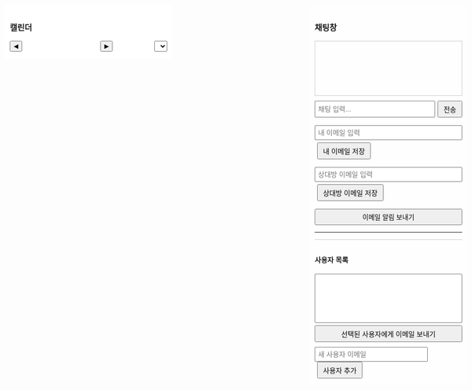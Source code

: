 
<!DOCTYPE html>
<html lang="ko">
<head>
  <meta charset="UTF-8" />
  <meta name="viewport" content="width=device-width, initial-scale=1.0"/>
  <title>3D 캐릭터 HUD, 달력, 이메일 알림 & 말풍선 채팅</title>
  <style>
    body { margin: 0; font-family: Arial, sans-serif; overflow: hidden; }
    /* 오른쪽 HUD: 채팅창, 이메일 알림, 사용자 프로필 및 사용자 목록 */
    #right-hud {
      position: absolute; top: 10px; right: 10px; padding: 10px;
      background: rgba(255,255,255,0.8); border-radius: 5px; z-index: 20;
      width: 300px;
    }
    /* 왼쪽 HUD: 달력 UI */
    #left-hud {
      position: absolute; top: 10px; left: 10px; padding: 10px;
      background: rgba(255,255,255,0.9); border-radius: 5px; z-index: 20;
      width: 320px; max-height: 90vh; overflow-y: auto;
    }
    /* 달력 UI 스타일 */
    #calendar-container { margin-top: 10px; }
    #calendar-header { display: flex; align-items: center; justify-content: space-between; margin-bottom: 5px; }
    #calendar-header button { padding: 2px 6px; font-size: 12px; }
    #month-year-label { font-weight: bold; font-size: 14px; }
    #year-select { font-size: 12px; padding: 2px; margin-left: 5px; }
    #calendar-grid {
      display: grid; grid-template-columns: repeat(7, 1fr); gap: 2px;
    }
    #calendar-grid div {
      border: 1px solid #ccc; min-height: 40px; font-size: 12px; padding: 2px;
      position: relative; cursor: pointer;
    }
    #calendar-grid div:hover { background: #f0f0f0; }
    .day-number { position: absolute; top: 2px; left: 2px; font-weight: bold; }
    .event { margin-top: 18px; font-size: 10px; color: #333; overflow: hidden; text-overflow: ellipsis; white-space: nowrap; }
    /* 채팅 로그 */
    #chat-log { height: 100px; overflow-y: scroll; border: 1px solid #ccc; padding: 5px; margin-top: 10px; }
    /* 채팅 입력 영역: 입력창과 전송 버튼 한 줄 */
    #chat-input-area { display: flex; margin-top: 10px; }
    #chat-input { flex: 1; padding: 5px; font-size: 14px; }
    #send-chat-button { padding: 5px 10px; font-size: 14px; margin-left: 5px; }
    /* 사용자 프로필 영역: 내 이메일과 상대방 이메일 입력 */
    #user-profile { margin-top: 10px; border-top: 1px solid #ccc; padding-top: 10px; }
    #user-email-profile, #other-email-input {
      width: calc(100% - 70px); padding: 5px; font-size: 14px;
    }
    #save-profile-button, #save-other-email-button {
      padding: 5px 10px; font-size: 14px; margin-left: 5px;
    }
    /* 사용자 목록 영역 */
    #user-list {
      margin-top: 10px; border-top: 1px solid #ccc; padding-top: 10px;
    }
    #user-select {
      width: 100%;
      height: 100px;
      padding: 5px;
      font-size: 14px;
    }
    #send-selected-button {
      width: 100%;
      margin-top: 5px;
      padding: 5px 10px;
      font-size: 14px;
    }
    /* 새 사용자 추가 */
    #add-user {
      margin-top: 10px;
    }
    #new-user-email {
      width: calc(100% - 70px);
      padding: 5px;
      font-size: 14px;
    }
    #add-user-button {
      padding: 5px 10px;
      font-size: 14px;
      margin-left: 5px;
    }
    /* 3D 캔버스 */
    #canvas { position: absolute; width: 100%; height: 100%; z-index: 1; }
    /* 말풍선 스타일 */
    #speech-bubble {
      position: absolute; background: white; padding: 5px 10px;
      border-radius: 10px; font-size: 12px; display: none; z-index: 30;
      white-space: pre-line; pointer-events: none;
    }
  </style>

  <!-- EmailJS 라이브러리 -->
  <script src="https://cdn.jsdelivr.net/npm/emailjs-com@3/dist/email.min.js"></script>
  <!-- Three.js 라이브러리 -->
  <script src="https://cdnjs.cloudflare.com/ajax/libs/three.js/r134/three.min.js"></script>
  <script>
    // EmailJS 초기화 (Public Key, 실제 값으로 수정)
    (function() {
      emailjs.init("3YFtNo1im0qkWpUDE");
    })();

    // 전역 변수: 사용자 목록 및 사용자/상대방 이메일 저장
    let userList = []; // 사용자 목록 (이메일 주소 배열)
    let userProfileEmail = "";
    let otherProfileEmail = "";

    // 사용자 프로필 저장 함수 (내 이메일)
    function saveUserProfile() {
      const emailInput = document.getElementById("user-email-profile").value.trim();
      if (emailInput) {
        userProfileEmail = emailInput;
        addUser(emailInput); // 사용자 목록에 추가
        alert("내 이메일이 저장되었습니다: " + userProfileEmail);
      } else {
        alert("내 이메일을 입력해주세요.");
      }
    }
    // 상대방 이메일 저장 함수
    function saveOtherProfile() {
      const otherInput = document.getElementById("other-email-input").value.trim();
      if (otherInput) {
        otherProfileEmail = otherInput;
        addUser(otherInput); // 사용자 목록에 추가
        alert("상대방 이메일이 저장되었습니다: " + otherProfileEmail);
      } else {
        alert("상대방 이메일을 입력해주세요.");
      }
    }
    // 사용자 목록에 이메일 추가
    function addUser(email) {
      if (email && !userList.includes(email)) {
        userList.push(email);
        updateUserListUI();
      }
    }
    // 사용자 목록 UI 업데이트
    function updateUserListUI() {
      const select = document.getElementById("user-select");
      select.innerHTML = "";
      userList.forEach(email => {
        const option = document.createElement("option");
        option.value = email;
        option.textContent = email;
        select.appendChild(option);
      });
    }
    // 새 사용자 추가 (입력 필드에서 바로 추가)
    function addNewUser() {
      const newUserEmail = document.getElementById("new-user-email").value.trim();
      if (newUserEmail) {
        addUser(newUserEmail);
        alert("새 사용자 추가됨: " + newUserEmail);
      } else {
        alert("새 사용자 이메일을 입력해주세요.");
      }
    }
    // 선택된 사용자들에게 이메일 전송 함수
    function sendEmailToSelectedUsers() {
      const select = document.getElementById("user-select");
      const selectedOptions = Array.from(select.selectedOptions);
      const selectedEmails = selectedOptions.map(option => option.value);
      if (selectedEmails.length === 0) {
        alert("이메일을 보낼 사용자를 선택해주세요.");
        return;
      }
      selectedEmails.forEach(email => {
        const templateParams = {
          to_email: email,
          subject: "푸시 알림",
          message: "이것은 이메일 알림입니다."
        };
        emailjs.send("171514115990-llkmtm1154n", "template_lmj91jt", templateParams)
          .then(function(response) {
            console.log(`이메일이 ${email}에게 전송되었습니다!`);
          }, function(error) {
            console.log(`이메일 전송에 실패했습니다: ${email}`, error);
          });
      });
      alert("선택된 사용자에게 이메일 전송 시도 완료");
    }
    // 사용자와 상대방에게 각각 이메일 전송하는 함수 (기본 전송)
    function sendEmailPush() {
      const emailToSend = userProfileEmail || document.getElementById('user-email-profile').value.trim();
      const otherEmailToSend = otherProfileEmail || document.getElementById('other-email-input').value.trim();
      if (!emailToSend || !otherEmailToSend) {
        alert("내 이메일과 상대방 이메일 모두 입력해주세요.");
        return;
      }
      // 사용자에게 전송
      const templateParamsUser = {
        to_email: emailToSend,
        subject: "푸시 알림 (사용자)",
        message: "이것은 사용자에게 전송된 이메일 알림입니다."
      };
      emailjs.send("171514115990-llkmtm1154n", "template_lmj91jt", templateParamsUser)
        .then(function(response) {
          alert("내 이메일로 전송되었습니다!");
        }, function(error) {
          alert("내 이메일 전송 실패: " + JSON.stringify(error));
        });
      // 상대방에게 전송
      const templateParamsOther = {
        to_email: otherEmailToSend,
        subject: "푸시 알림 (상대방)",
        message: "이것은 상대방에게 전송된 이메일 알림입니다."
      };
      emailjs.send("171514115990-llkmtm1154n", "template_lmj91jt", templateParamsOther)
        .then(function(response) {
          console.log("상대방 이메일 전송 성공");
        }, function(error) {
          console.log("상대방 이메일 전송 실패: " + JSON.stringify(error));
        });
    }
    // 말풍선 관련 함수
    function updateBubblePosition() {
      const bubble = document.getElementById('speech-bubble');
      const headWorldPos = new THREE.Vector3();
      head.getWorldPosition(headWorldPos);
      const screenPos = headWorldPos.project(camera);
      bubble.style.left = ((screenPos.x * 0.5 + 0.5) * window.innerWidth) + "px";
      bubble.style.top = ((1 - (screenPos.y * 0.5 + 0.5)) * window.innerHeight - 50) + "px";
    }
    function showSpeechBubbleInChunks(text, chunkSize = 15, delay = 3000) {
      const bubble = document.getElementById('speech-bubble');
      const chunks = [];
      for (let i = 0; i < text.length; i += chunkSize) {
        chunks.push(text.slice(i, i + chunkSize));
      }
      let index = 0;
      function showNextChunk() {
        if (index < chunks.length) {
          bubble.textContent = chunks[index];
          bubble.style.display = 'block';
          index++;
          setTimeout(showNextChunk, delay);
        } else {
          setTimeout(() => bubble.style.display = 'none', 3000);
        }
      }
      showNextChunk();
    }
  </script>
</head>
<body>
  <!-- 오른쪽 HUD: 채팅, 이메일 알림, 사용자 프로필 및 사용자 목록 -->
  <div id="right-hud">
    <h3>채팅창</h3>
    <div id="chat-log"></div>
    <!-- 채팅 입력 영역 -->
    <div id="chat-input-area">
      <input type="text" id="chat-input" placeholder="채팅 입력..." />
      <button id="send-chat-button" onclick="sendChat()">전송</button>
    </div>
    <br/>
    <!-- 기본 이메일 입력 (내 이메일) -->
    <input type="email" id="user-email-profile" placeholder="내 이메일 입력" style="width: 100%; padding: 5px; margin-bottom: 5px;" />
    <button id="save-profile-button" onclick="saveUserProfile()">내 이메일 저장</button>
    <br/><br/>
    <!-- 상대방 이메일 입력 -->
    <input type="email" id="other-email-input" placeholder="상대방 이메일 입력" style="width: 100%; padding: 5px; margin-bottom: 5px;" />
    <button id="save-other-email-button" onclick="saveOtherProfile()">상대방 이메일 저장</button>
    <br/><br/>
    <!-- 이메일 전송 버튼 (내/상대방에게 동시에 전송) -->
    <button onclick="sendEmailPush()" style="width: 100%; padding: 5px;">이메일 알림 보내기</button>
    <hr/>
    <!-- 사용자 목록 영역 -->
    <div id="user-list">
      <h4>사용자 목록</h4>
      <select id="user-select" multiple></select>
      <button id="send-selected-button" onclick="sendEmailToSelectedUsers()">선택된 사용자에게 이메일 보내기</button>
    </div>
    <!-- 새 사용자 추가 -->
    <div id="add-user">
      <input type="email" id="new-user-email" placeholder="새 사용자 이메일" style="width: calc(100% - 70px); padding: 5px;" />
      <button id="add-user-button" onclick="addNewUser()">사용자 추가</button>
    </div>
  </div>

  <!-- 왼쪽 HUD: 달력 UI -->
  <div id="left-hud">
    <h3>캘린더</h3>
    <div id="calendar-container">
      <div id="calendar-header">
        <button id="prev-month">◀</button>
        <span id="month-year-label"></span>
        <button id="next-month">▶</button>
        <select id="year-select"></select>
      </div>
      <div id="calendar-grid"></div>
    </div>
  </div>

  <!-- 말풍선 (3D 캐릭터 말풍선) -->
  <div id="speech-bubble"></div>

  <!-- 3D 캔버스 -->
  <canvas id="canvas"></canvas>

  <script>
    /* ====================================
       3D 씬 설정 (캐릭터, 배경, 날씨 효과 등)
    ==================================== */
    let currentWeather = "";
    const scene = new THREE.Scene();
    const camera = new THREE.PerspectiveCamera(75, window.innerWidth/window.innerHeight, 0.1, 1000);
    const renderer = new THREE.WebGLRenderer({ canvas: document.getElementById('canvas'), alpha: true });
    renderer.setSize(window.innerWidth, window.innerHeight);
    camera.position.set(5, 5, 10);
    camera.lookAt(0, 0, 0);

    const directionalLight = new THREE.DirectionalLight(0xffffff, 1);
    directionalLight.position.set(5, 10, 7).normalize();
    scene.add(directionalLight);
    scene.add(new THREE.AmbientLight(0x333333));

    // 태양 객체
    const sunMaterial = new THREE.MeshStandardMaterial({ color: 0xffcc00, emissive: 0xff9900, transparent: true, opacity: 0 });
    const sun = new THREE.Mesh(new THREE.SphereGeometry(1.5, 64, 64), sunMaterial);
    scene.add(sun);

    // 달 객체
    const moonMaterial = new THREE.MeshStandardMaterial({ color: 0xcccccc, emissive: 0x222222, transparent: true, opacity: 1 });
    const moon = new THREE.Mesh(new THREE.SphereGeometry(1.2, 64, 64), moonMaterial);
    scene.add(moon);

    // 별, 반딧불 생성
    const stars = [], fireflies = [];
    for (let i = 0; i < 100; i++) {
      const star = new THREE.Mesh(new THREE.SphereGeometry(0.03, 8, 8), new THREE.MeshBasicMaterial({ color: 0xffffff }));
      star.position.set((Math.random()-0.5)*50, (Math.random()-0.5)*30, -10);
      scene.add(star);
      stars.push(star);
    }
    for (let i = 0; i < 30; i++) {
      const firefly = new THREE.Mesh(new THREE.SphereGeometry(0.05, 8, 8), new THREE.MeshBasicMaterial({ color: 0xffff99 }));
      firefly.position.set((Math.random()-0.5)*20, (Math.random()-0.5)*10, -5);
      scene.add(firefly);
      fireflies.push(firefly);
    }

    // 고해상도 콩크리트 바닥 (Y = -2)
    const floorGeometry = new THREE.PlaneGeometry(200, 200, 128, 128);
    const floorMaterial = new THREE.MeshStandardMaterial({ color: 0x808080, roughness: 1, metalness: 0 });
    const floor = new THREE.Mesh(floorGeometry, floorMaterial);
    floor.rotation.x = -Math.PI/2;
    floor.position.y = -2;
    scene.add(floor);

    // 배경 그룹 (빌딩, 집, 가로등)
    const backgroundGroup = new THREE.Group();
    scene.add(backgroundGroup);
    function createBuilding(width, height, depth, color) {
      const geometry = new THREE.BoxGeometry(width, height, depth);
      const material = new THREE.MeshStandardMaterial({ color: color, roughness: 0.7, metalness: 0.1 });
      return new THREE.Mesh(geometry, material);
    }
    function createHouse(width, height, depth, baseColor, roofColor) {
      const houseGroup = new THREE.Group();
      const base = new THREE.Mesh(new THREE.BoxGeometry(width, height, depth),
                                  new THREE.MeshStandardMaterial({ color: baseColor, roughness: 0.8 }));
      base.position.y = -2 + height/2;
      houseGroup.add(base);
      const roof = new THREE.Mesh(new THREE.ConeGeometry(width * 0.8, height * 0.6, 4),
                                  new THREE.MeshStandardMaterial({ color: roofColor, roughness: 0.8 }));
      roof.position.y = -2 + height + (height * 0.6)/2;
      roof.rotation.y = Math.PI/4;
      houseGroup.add(roof);
      return houseGroup;
    }
    // 빌딩 배치 (5열×2행)
    for (let i = 0; i < 10; i++) {
      const width = Math.random() * 2 + 2;
      const height = Math.random() * 10 + 10;
      const depth = Math.random() * 2 + 2;
      const building = createBuilding(width, height, depth, 0x555555);
      const col = i % 5;
      const row = Math.floor(i / 5);
      const x = -20 + col * 10;
      const z = -15 - row * 10;
      building.position.set(x, -2 + height/2, z);
      backgroundGroup.add(building);
    }
    // 집 배치 (1행, 캐릭터 뒤쪽, Z = -5)
    for (let i = 0; i < 5; i++) {
      const width = Math.random() * 2 + 3;
      const height = Math.random() * 2 + 3;
      const depth = Math.random() * 2 + 3;
      const house = createHouse(width, height, depth, 0xa0522d, 0x8b0000);
      const x = -10 + i * 10;
      const z = -5;
      house.position.set(x, 0, z);
      backgroundGroup.add(house);
    }
    // 단일 가로등: 캐릭터 옆에 배치
    function createStreetlight() {
      const lightGroup = new THREE.Group();
      const pole = new THREE.Mesh(new THREE.CylinderGeometry(0.1, 0.1, 4, 8),
                                    new THREE.MeshBasicMaterial({ color: 0x333333 }));
      pole.position.y = 2;
      lightGroup.add(pole);
      const lamp = new THREE.Mesh(new THREE.SphereGeometry(0.2, 8, 8),
                                    new THREE.MeshBasicMaterial({ color: 0xffcc00 }));
      lamp.position.y = 4.2;
      lightGroup.add(lamp);
      const lampLight = new THREE.PointLight(0xffcc00, 1, 10);
      lampLight.position.set(0, 4.2, 0);
      lightGroup.add(lampLight);
      return lightGroup;
    }
    const characterStreetlight = createStreetlight();
    characterStreetlight.position.set(1, -2, 0);
    scene.add(characterStreetlight);

    // 날씨 효과 – 비
    let rainGroup = new THREE.Group();
    scene.add(rainGroup);
    function initRain() {
      const rainCount = 1000;
      const rainGeometry = new THREE.BufferGeometry();
      const positions = new Float32Array(rainCount * 3);
      for (let i = 0; i < rainCount; i++) {
        positions[i * 3] = Math.random() * 100 - 50;
        positions[i * 3 + 1] = Math.random() * 50;
        positions[i * 3 + 2] = Math.random() * 100 - 50;
      }
      rainGeometry.setAttribute("position", new THREE.BufferAttribute(positions, 3));
      const rainMaterial = new THREE.PointsMaterial({ color: 0xaaaaee, size: 0.1, transparent: true, opacity: 0.6 });
      const rainParticles = new THREE.Points(rainGeometry, rainMaterial);
      rainGroup.add(rainParticles);
    }
    initRain();
    rainGroup.visible = false;

    // 날씨 효과 – 구름 (하나의 구름)
    let houseCloudGroup = new THREE.Group();
    function createHouseCloud() {
      const cloud = new THREE.Group();
      const cloudMat = new THREE.MeshLambertMaterial({ color: 0xffffff, transparent: true, opacity: 0.9 });
      const sphere1 = new THREE.Mesh(new THREE.SphereGeometry(2, 32, 32), cloudMat);
      sphere1.position.set(0, 0, 0);
      const sphere2 = new THREE.Mesh(new THREE.SphereGeometry(1.8, 32, 32), cloudMat);
      sphere2.position.set(2.2, 0.7, 0);
      const sphere3 = new THREE.Mesh(new THREE.SphereGeometry(2.1, 32, 32), cloudMat);
      sphere3.position.set(-2.2, 0.5, 0);
      cloud.add(sphere1, sphere2, sphere3);
      cloud.userData.initialPos = cloud.position.clone();
      return cloud;
    }
    const singleCloud = createHouseCloud();
    houseCloudGroup.add(singleCloud);
    houseCloudGroup.position.set(0, 5, -10);
    scene.add(houseCloudGroup);
    function updateHouseClouds() {
      singleCloud.position.x += 0.02;
      if (singleCloud.position.x > 5) { singleCloud.position.x = -5; }
    }

    // 날씨 효과 – 번개
    let lightningLight = new THREE.PointLight(0xffffff, 0, 500);
    lightningLight.position.set(0, 50, 0);
    scene.add(lightningLight);
    function updateWeatherEffects() {
      if (currentWeather.indexOf("비") !== -1 || currentWeather.indexOf("소나기") !== -1) {
        rainGroup.visible = true;
      } else { rainGroup.visible = false; }
      if (currentWeather.indexOf("구름") !== -1) {
        houseCloudGroup.visible = true;
      } else { houseCloudGroup.visible = false; }
    }

    // 캐릭터 생성
    const characterGroup = new THREE.Group();
    const charBody = new THREE.Mesh(new THREE.BoxGeometry(1, 1.5, 0.5), new THREE.MeshStandardMaterial({ color: 0x00cc66 }));
    const head = new THREE.Mesh(new THREE.SphereGeometry(0.5, 32, 32), new THREE.MeshStandardMaterial({ color: 0xffcc66 }));
    head.position.y = 1.2;
    const eyeMat = new THREE.MeshBasicMaterial({ color: 0x000000 });
    const leftEye = new THREE.Mesh(new THREE.SphereGeometry(0.07, 16, 16), eyeMat);
    const rightEye = new THREE.Mesh(new THREE.SphereGeometry(0.07, 16, 16), eyeMat);
    leftEye.position.set(-0.2, 1.3, 0.45);
    rightEye.position.set(0.2, 1.3, 0.45);
    const mouth = new THREE.Mesh(new THREE.BoxGeometry(0.2, 0.05, 0.05), new THREE.MeshStandardMaterial({ color: 0xff3366 }));
    mouth.position.set(0, 1.1, 0.51);
    const leftBrow = new THREE.Mesh(new THREE.BoxGeometry(0.3, 0.05, 0.05), eyeMat);
    const rightBrow = new THREE.Mesh(new THREE.BoxGeometry(0.3, 0.05, 0.05), eyeMat);
    leftBrow.position.set(-0.2, 1.45, 0.45);
    rightBrow.position.set(0.2, 1.45, 0.45);
    const leftArm = new THREE.Mesh(new THREE.BoxGeometry(0.2, 1, 0.2), charBody.material);
    const rightArm = new THREE.Mesh(new THREE.BoxGeometry(0.2, 1, 0.2), charBody.material);
    leftArm.position.set(-0.7, 0.4, 0);
    rightArm.position.set(0.7, 0.4, 0);
    const legMat = new THREE.MeshStandardMaterial({ color: 0x3366cc });
    const leftLeg = new THREE.Mesh(new THREE.BoxGeometry(0.3, 1, 0.3), legMat);
    const rightLeg = new THREE.Mesh(new THREE.BoxGeometry(0.3, 1, 0.3), legMat);
    leftLeg.position.set(-0.35, -1, 0);
    rightLeg.position.set(0.35, -1, 0);
    characterGroup.add(charBody, head, leftEye, rightEye, mouth, leftBrow, rightBrow, leftArm, rightArm, leftLeg, rightLeg);
    characterGroup.position.y = -1;
    scene.add(characterGroup);
    const characterLight = new THREE.PointLight(0xffee88, 1, 15);
    scene.add(characterLight);

    /* ====================================
       채팅 관련 함수
    ==================================== */
    async function getWeather() {
      return "맑음";
    }
    function appendToChatLog(message) {
      const chatLog = document.getElementById("chat-log");
      chatLog.innerHTML += "<div>" + message + "</div>";
      chatLog.scrollTop = chatLog.scrollHeight;
    }
    async function sendChat() {
      const inputEl = document.getElementById("chat-input");
      const input = inputEl.value.trim();
      let response = "";
      if (!input) return;
      const lowerInput = input.toLowerCase();
      if (lowerInput.includes("안녕")) {
        response = "안녕하세요, 주인님! 오늘 기분은 어떠세요?";
        characterGroup.children[7].rotation.z = Math.PI/4;
        setTimeout(() => { characterGroup.children[7].rotation.z = 0; }, 1000);
      }
      else if (lowerInput.includes("캐릭터 넌 누구야")) {
        response = "저는 당신의 개인 비서에요.";
      }
      else if (lowerInput.includes("일정")) {
        response = "캘린더는 좌측에서 확인하세요.";
      }
      else if (lowerInput.includes("날씨") && (lowerInput.includes("알려") || lowerInput.includes("어때"))) {
        const weather = await getWeather();
        response = `현재 날씨는 ${weather}입니다.`;
      }
      else if (lowerInput.includes("캐릭터 춤춰줘")) {
        response = "춤출게요!";
        const danceInterval = setInterval(() => {
          characterGroup.children[7].rotation.z = Math.sin(Date.now() * 0.01) * Math.PI/4;
          head.rotation.y = Math.sin(Date.now() * 0.01) * Math.PI/8;
        }, 50);
        setTimeout(() => {
          clearInterval(danceInterval);
          characterGroup.children[7].rotation.z = 0;
          head.rotation.y = 0;
        }, 3000);
      }
      else {
        response = "죄송해요, 잘 이해하지 못했어요. 다시 한 번 말씀해주시겠어요?";
      }
      appendToChatLog("사용자: " + input);
      appendToChatLog("캐릭터: " + response);
      showSpeechBubbleInChunks(response);
      inputEl.value = "";
    }
    document.getElementById("chat-input").addEventListener("keydown", function(e) {
      if (e.key === "Enter") { sendChat(); }
    });
    setInterval(() => {
      const now = new Date();
      if (now.getHours() === 8 && now.getMinutes() === 0) {
        appendToChatLog("캐릭터: 주인님, 일어날 시간이에요!");
      } else if (now.getHours() === 12 && now.getMinutes() === 0) {
        appendToChatLog("캐릭터: 식사하실 시간이에요!");
      } else if (now.getHours() === 22 && now.getMinutes() === 0) {
        appendToChatLog("캐릭터: 주무실 시간이에요 zzzz");
      }
    }, 60000);

    /* ====================================
       애니메이션 루프 (3D 씬 업데이트)
    ==================================== */
    function animate() {
      requestAnimationFrame(animate);
      const now = new Date();
      const headWorldPos = new THREE.Vector3();
      head.getWorldPosition(headWorldPos);
      const orbitCenter = headWorldPos.clone().add(new THREE.Vector3(0, 2, 0));
      const totalMin = now.getHours()*60 + now.getMinutes();
      const angle = (totalMin/1440)*Math.PI*2;
      const radius = 3;
      const sunPos = new THREE.Vector3(
        orbitCenter.x + Math.cos(angle)*radius,
        orbitCenter.y + Math.sin(angle)*radius,
        orbitCenter.z
      );
      sun.position.copy(sunPos);
      const moonAngle = angle + Math.PI;
      const moonPos = new THREE.Vector3(
        orbitCenter.x + Math.cos(moonAngle)*radius,
        orbitCenter.y + Math.sin(moonAngle)*radius,
        orbitCenter.z
      );
      moon.position.copy(moonPos);
      const t = now.getHours() + now.getMinutes()/60;
      let sunOpacity = 0, moonOpacity = 0;
      if(t < 6) { sunOpacity = 0; moonOpacity = 1; }
      else if(t < 7) { let factor = (t-6); sunOpacity = factor; moonOpacity = 1-factor; }
      else if(t < 17) { sunOpacity = 1; moonOpacity = 0; }
      else if(t < 18) { let factor = (t-17); sunOpacity = 1-factor; moonOpacity = factor; }
      else { sunOpacity = 0; moonOpacity = 1; }
      sun.material.opacity = sunOpacity;
      moon.material.opacity = moonOpacity;
      const isDay = t >= 7 && t < 17;
      scene.background = new THREE.Color(isDay ? 0x87CEEB : 0x000033);
      stars.forEach(s => s.visible = !isDay);
      fireflies.forEach(f => f.visible = !isDay);
      characterStreetlight.traverse(child => {
        if(child instanceof THREE.PointLight) { child.intensity = isDay ? 0 : 1; }
      });
      characterLight.position.copy(characterGroup.position).add(new THREE.Vector3(0,5,0));
      characterLight.intensity = isDay ? 0 : 1;
      characterGroup.position.y = -1;
      characterGroup.rotation.x = 0;
      if(rainGroup.visible) {
        const rainPoints = rainGroup.children[0];
        const positions = rainPoints.geometry.attributes.position.array;
        for(let i=0; i<positions.length; i+=3) {
          positions[i+1] -= 0.5;
          if(positions[i+1] < 0) { positions[i+1] = Math.random()*50+20; }
        }
        rainPoints.geometry.attributes.position.needsUpdate = true;
      }
      if(currentWeather.indexOf("번개") !== -1 || currentWeather.indexOf("뇌우") !== -1) {
        if(Math.random() < 0.001) {
          lightningLight.intensity = 5;
          setTimeout(() => { lightningLight.intensity = 0; }, 100);
        }
      }
      updateHouseClouds();
      characterStreetlight.position.set(characterGroup.position.x+1, -2, characterGroup.position.z);
      updateBubblePosition();
      renderer.render(scene, camera);
    }
    animate();

    /* ====================================
       달력 UI
    ==================================== */
    let currentYear, currentMonth;
    function initCalendar() {
      const now = new Date();
      currentYear = now.getFullYear();
      currentMonth = now.getMonth();
      populateYearSelect();
      renderCalendar(currentYear, currentMonth);
      document.getElementById("prev-month").addEventListener("click", () => {
        currentMonth--;
        if(currentMonth < 0) { currentMonth = 11; currentYear--; }
        renderCalendar(currentYear, currentMonth);
      });
      document.getElementById("next-month").addEventListener("click", () => {
        currentMonth++;
        if(currentMonth > 11) { currentMonth = 0; currentYear++; }
        renderCalendar(currentYear, currentMonth);
      });
      document.getElementById("year-select").addEventListener("change", (e) => {
        currentYear = parseInt(e.target.value);
        renderCalendar(currentYear, currentMonth);
      });
    }
    function populateYearSelect() {
      const yearSelect = document.getElementById("year-select");
      yearSelect.innerHTML = "";
      for(let y = 2020; y <= 2070; y++) {
        const option = document.createElement("option");
        option.value = y;
        option.textContent = y;
        if(y === currentYear) option.selected = true;
        yearSelect.appendChild(option);
      }
    }
    function renderCalendar(year, month) {
      const monthNames = ["1월","2월","3월","4월","5월","6월","7월","8월","9월","10월","11월","12월"];
      document.getElementById("month-year-label").textContent = `${year}년 ${monthNames[month]}`;
      const grid = document.getElementById("calendar-grid");
      grid.innerHTML = "";
      const daysOfWeek = ["일","월","화","수","목","금","토"];
      daysOfWeek.forEach((day) => {
        const th = document.createElement("div");
        th.style.fontWeight = "bold";
        th.style.textAlign = "center";
        th.textContent = day;
        grid.appendChild(th);
      });
      const firstDay = new Date(year, month, 1).getDay();
      const daysInMonth = new Date(year, month+1, 0).getDate();
      for(let i = 0; i < firstDay; i++) {
        grid.appendChild(document.createElement("div"));
      }
      for(let d = 1; d <= daysInMonth; d++) {
        const cell = document.createElement("div");
        cell.innerHTML = `<div class="day-number">${d}</div>
                          <div class="event" id="event-${year}-${month+1}-${d}"></div>`;
        cell.addEventListener("click", () => {
          const eventText = prompt(`${year}-${month+1}-${d} 일정 입력:`);
          if(eventText) { addEventToDay(`${year}-${month+1}-${d}`, eventText); }
        });
        grid.appendChild(cell);
      }
    }
    function addEventToDay(dateStr, eventText) {
      const eventDiv = document.getElementById(`event-${dateStr}`);
      if(eventDiv) {
        if(eventDiv.textContent) { eventDiv.textContent += "; " + eventText; }
        else { eventDiv.textContent = eventText; }
      }
    }
    window.addEventListener("load", () => {
      initCalendar();
      appendToChatLog("캐릭터: 환영합니다! 무엇을 도와드릴까요?");
    });
  </script>
</body>
</html>
